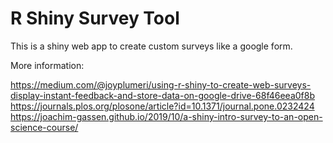 # R Shiny Survey Tool

This is a shiny web app to create custom surveys like a google form.

More information:

<https://medium.com/@joyplumeri/using-r-shiny-to-create-web-surveys-display-instant-feedback-and-store-data-on-google-drive-68f46eea0f8b>
<https://journals.plos.org/plosone/article?id=10.1371/journal.pone.0232424>
<https://joachim-gassen.github.io/2019/10/a-shiny-intro-survey-to-an-open-science-course/>
